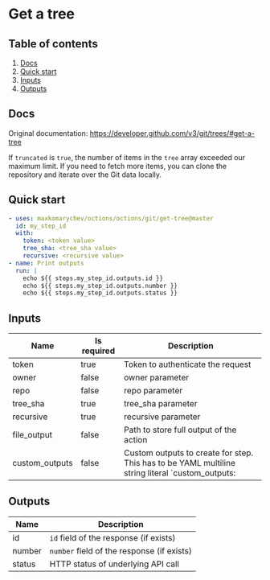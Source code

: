 # Get a tree

## Table of contents

1. [Docs](#docs)
1. [Quick start](#quick-start)
1. [Inputs](#inputs)
1. [Outputs](#outputs)

<a name="quick-start" ></a>
## Docs

Original documentation: https://developer.github.com/v3/git/trees/#get-a-tree

If `truncated` is `true`, the number of items in the `tree` array exceeded our maximum limit. If you need to fetch more items, you can clone the repository and iterate over the Git data locally.


<a name="quick start" ></a>
## Quick start

```yaml
- uses: maxkomarychev/octions/octions/git/get-tree@master
  id: my_step_id
  with:
    token: <token value>
    tree_sha: <tree_sha value>
    recursive: <recursive value>
- name: Print outputs
  run: |
    echo ${{ steps.my_step_id.outputs.id }}
    echo ${{ steps.my_step_id.outputs.number }}
    echo ${{ steps.my_step_id.outputs.status }}
```


<a name="inputs" ></a>
## Inputs

| Name | Is required | Description |
|---|---|---|
|token|true|Token to authenticate the request
|owner|false|owner parameter
|repo|false|repo parameter
|tree_sha|true|tree_sha parameter
|recursive|true|recursive parameter
|file_output|false|Path to store full output of the action
|custom_outputs|false|Custom outputs to create for step. This has to be YAML multiline string literal  `custom_outputs: |<newline> output_name:path.in.result`

<a name="outputs" ></a>
## Outputs

| Name | Description |
|---|---|
|id|`id` field of the response (if exists)|
|number|`number` field of the response (if exists)|
|status|HTTP status of underlying API call|

